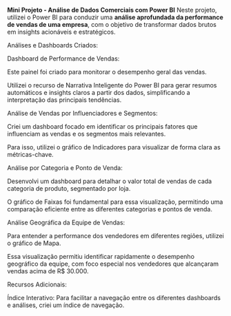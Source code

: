 **Mini Projeto - Análise de Dados Comerciais com Power BI**
Neste projeto, utilizei o Power BI para conduzir uma **análise aprofundada da performance de vendas de uma empresa**, com o objetivo de transformar dados brutos em insights acionáveis e estratégicos.

Análises e Dashboards Criados:

Dashboard de Performance de Vendas:

Este painel foi criado para monitorar o desempenho geral das vendas.

Utilizei o recurso de Narrativa Inteligente do Power BI para gerar resumos automáticos e insights claros a partir dos dados, simplificando a interpretação das principais tendências.

Análise de Vendas por Influenciadores e Segmentos:

Criei um dashboard focado em identificar os principais fatores que influenciam as vendas e os segmentos mais relevantes.

Para isso, utilizei o gráfico de Indicadores para visualizar de forma clara as métricas-chave.

Análise por Categoria e Ponto de Venda:

Desenvolvi um dashboard para detalhar o valor total de vendas de cada categoria de produto, segmentado por loja.

O gráfico de Faixas foi fundamental para essa visualização, permitindo uma comparação eficiente entre as diferentes categorias e pontos de venda.

Análise Geográfica da Equipe de Vendas:

Para entender a performance dos vendedores em diferentes regiões, utilizei o gráfico de Mapa.

Essa visualização permitiu identificar rapidamente o desempenho geográfico da equipe, com foco especial nos vendedores que alcançaram vendas acima de R$ 30.000.

Recursos Adicionais:

Índice Interativo: Para facilitar a navegação entre os diferentes dashboards e análises, criei um índice de navegação.
